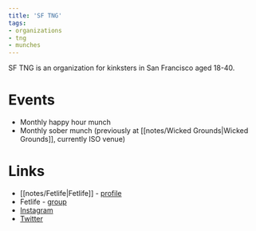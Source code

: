 ```yaml
---
title: 'SF TNG'
tags:
- organizations
- tng
- munches
---
```


SF TNG is an organization for kinksters in San Francisco aged 18-40.

# Events
- Monthly happy hour munch
- Monthly sober munch (previously at [[notes/Wicked Grounds|Wicked Grounds]], currently ISO venue)

# Links
- [[notes/Fetlife|Fetlife]] - [profile](https://fetlife.com/users/1550552)
- Fetlife - [group](https://fetlife.com/groups/47797/about)
- [Instagram](http://instagram.com/sftngcommunity)
- [Twitter](http://twitter.com/sftng)
